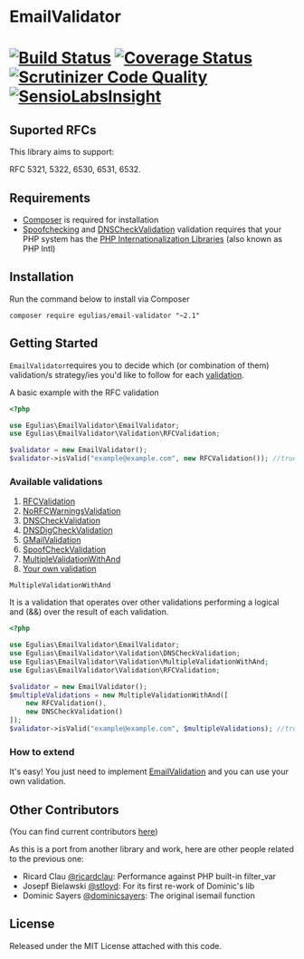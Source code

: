 # EmailValidator
[![Build Status](https://travis-ci.org/egulias/EmailValidator.png?branch=master)](https://travis-ci.org/egulias/EmailValidator) [![Coverage Status](https://coveralls.io/repos/egulias/EmailValidator/badge.png?branch=master)](https://coveralls.io/r/egulias/EmailValidator?branch=master) [![Scrutinizer Code Quality](https://scrutinizer-ci.com/g/egulias/EmailValidator/badges/quality-score.png?b=master)](https://scrutinizer-ci.com/g/egulias/EmailValidator/?branch=master) [![SensioLabsInsight](https://insight.sensiolabs.com/projects/22ba6692-9c02-42e5-a65d-1c5696bfffc6/small.png)](https://insight.sensiolabs.com/projects/22ba6692-9c02-42e5-a65d-1c5696bfffc6)
=============================
## Suported RFCs ##
This library aims to support:

RFC 5321, 5322, 6530, 6531, 6532.

## Requirements ##

 * [Composer](https://getcomposer.org) is required for installation
 * [Spoofchecking](https://github.com/egulias/EmailValidator/blob/master/EmailValidator/Validation/SpoofCheckValidation.php) and [DNSCheckValidation](https://github.com/egulias/EmailValidator/blob/master/EmailValidator/Validation/DNSCheckValidation.php) validation requires that your PHP system has the [PHP Internationalization Libraries](https://php.net/manual/en/book.intl.php) (also known as PHP Intl)

## Installation ##

Run the command below to install via Composer

```shell
composer require egulias/email-validator "~2.1"
```

## Getting Started ##
`EmailValidator`requires you to decide which (or combination of them) validation/s strategy/ies you'd like to follow for each [validation](#available-validations).

A basic example with the RFC validation
```php
<?php

use Egulias\EmailValidator\EmailValidator;
use Egulias\EmailValidator\Validation\RFCValidation;

$validator = new EmailValidator();
$validator->isValid("example@example.com", new RFCValidation()); //true
```


### Available validations ###

1. [RFCValidation](https://github.com/egulias/EmailValidator/blob/master/EmailValidator/Validation/RFCValidation.php)
2. [NoRFCWarningsValidation](https://github.com/egulias/EmailValidator/blob/master/EmailValidator/Validation/NoRFCWarningsValidation.php)
3. [DNSCheckValidation](https://github.com/egulias/EmailValidator/blob/master/EmailValidator/Validation/DNSCheckValidation.php)
4. [DNSDigCheckValidation](https://github.com/jeronimofagundes/EmailValidator/blob/master/EmailValidator/Validation/DNSDigCheckValidation.php)
5. [GMailValidation](https://github.com/jeronimofagundes/EmailValidator/blob/master/EmailValidator/Validation/GMailValidation.php)
6. [SpoofCheckValidation](https://github.com/egulias/EmailValidator/blob/master/EmailValidator/Validation/SpoofCheckValidation.php)
7. [MultipleValidationWithAnd](https://github.com/egulias/EmailValidator/blob/master/EmailValidator/Validation/MultipleValidationWithAnd.php)
8. [Your own validation](#how-to-extend)

`MultipleValidationWithAnd`

It is a validation that operates over other validations performing a logical and (&&) over the result of each validation.

```php
<?php

use Egulias\EmailValidator\EmailValidator;
use Egulias\EmailValidator\Validation\DNSCheckValidation;
use Egulias\EmailValidator\Validation\MultipleValidationWithAnd;
use Egulias\EmailValidator\Validation\RFCValidation;

$validator = new EmailValidator();
$multipleValidations = new MultipleValidationWithAnd([
    new RFCValidation(),
    new DNSCheckValidation()
]);
$validator->isValid("example@example.com", $multipleValidations); //true
```

### How to extend ###

It's easy! You just need to implement [EmailValidation](https://github.com/egulias/EmailValidator/blob/master/EmailValidator/Validation/EmailValidation.php) and you can use your own validation.


## Other Contributors ##
(You can find current contributors [here](https://github.com/egulias/EmailValidator/graphs/contributors))

As this is a port from another library and work, here are other people related to the previous one:

* Ricard Clau [@ricardclau](https://github.com/ricardclau):      	Performance against PHP built-in filter_var
* Josepf Bielawski [@stloyd](https://github.com/stloyd):      		For its first re-work of Dominic's lib
* Dominic Sayers [@dominicsayers](https://github.com/dominicsayers):  	The original isemail function

## License ##
Released under the MIT License attached with this code.

